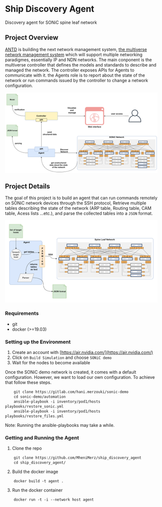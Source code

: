 # Ship Discovery Agent
Discovery agent  for SONiC spine leaf network

## Project Overview
[ANTD](https://www.nist.gov/itl/antd) is building the next network management system, [the multiverse network management system](https://github.com/multiverse-nms) which will support multiple networking paradigmes, essentially IP and NDN networks.
The main conponent is the multiverse controller that defines the models and standards to describe and managed the network. The controller exposes APIs for Agents to communicate with it.
the Agents role is to report about the state of the network or run commands issued by the controller to change a network configuration.

![full_project_overview](docs/full_project_overview.png)

## Project Details
The goal of this project is to build an agent that can run commands remotely on SONiC network devices through the SSH protocol, Retrieve multiple tables describing the state of the network (ARP table, Routing table, CAM table, Acess lists ...etc.), and parse the collected tables into a `JSON` format.

![overview_diagram](docs/overview.png)

### Requirements

* git
* docker (>=19.03)

### Setting up the Environment

1. Create an account with [https://air.nvidia.com/](https://air.nvidia.com/)
2. Click on `Build Simulation` and choose `SONiC demo`
3. Wait for the nodes to become available

Once the SONiC demo network is created, it comes with a default configuration.
However, we want to load our own configuration. To achieve that follow these steps.

```
	git clone https://gitlab.com/hani.merzouki/sonic-demo
	cd sonic-demo/automation
	ansible-playbook -i inventory/pod1/hosts playbooks/restore_sonic.yml
	ansible-playbook -i inventory/pod1/hosts playbooks/restore_files.yml
```
Note: Running the ansible-playbooks may take a while.

### Getting and Running the Agent

1. Clone the repo
```
	git clone https://github.com/MheniMerz/ship_discovery_agent
	cd ship_discovery_agent/
```
2. Build the docker image
```
	docker build -t agent .
```
3. Run the docker container
```
	docker run -t -i --network host agent
```
